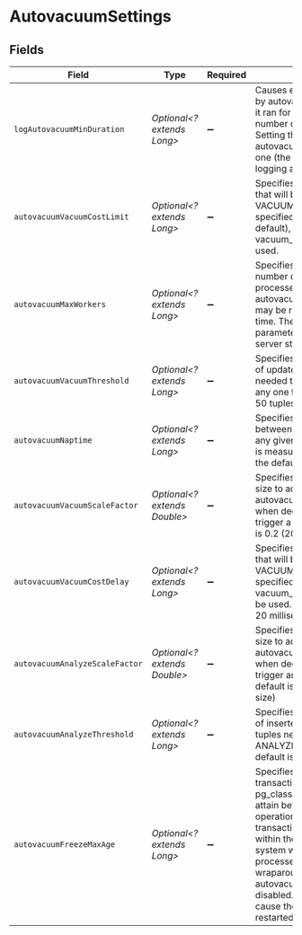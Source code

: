# AutovacuumSettings


## Fields

| Field                                                                                                                                                                                                                                                                                                                                                                      | Type                                                                                                                                                                                                                                                                                                                                                                       | Required                                                                                                                                                                                                                                                                                                                                                                   | Description                                                                                                                                                                                                                                                                                                                                                                | Example                                                                                                                                                                                                                                                                                                                                                                    |
| -------------------------------------------------------------------------------------------------------------------------------------------------------------------------------------------------------------------------------------------------------------------------------------------------------------------------------------------------------------------------- | -------------------------------------------------------------------------------------------------------------------------------------------------------------------------------------------------------------------------------------------------------------------------------------------------------------------------------------------------------------------------- | -------------------------------------------------------------------------------------------------------------------------------------------------------------------------------------------------------------------------------------------------------------------------------------------------------------------------------------------------------------------------- | -------------------------------------------------------------------------------------------------------------------------------------------------------------------------------------------------------------------------------------------------------------------------------------------------------------------------------------------------------------------------- | -------------------------------------------------------------------------------------------------------------------------------------------------------------------------------------------------------------------------------------------------------------------------------------------------------------------------------------------------------------------------- |
| `logAutovacuumMinDuration`                                                                                                                                                                                                                                                                                                                                                 | *Optional<? extends Long>*                                                                                                                                                                                                                                                                                                                                                 | :heavy_minus_sign:                                                                                                                                                                                                                                                                                                                                                         | Causes each action executed by autovacuum to be logged if it ran for at least the specified number of milliseconds. Setting this to zero logs all autovacuum actions. Minus-one (the default) disables logging autovacuum actions.                                                                                                                                         |                                                                                                                                                                                                                                                                                                                                                                            |
| `autovacuumVacuumCostLimit`                                                                                                                                                                                                                                                                                                                                                | *Optional<? extends Long>*                                                                                                                                                                                                                                                                                                                                                 | :heavy_minus_sign:                                                                                                                                                                                                                                                                                                                                                         | Specifies the cost limit value that will be used in automatic VACUUM operations. If -1 is specified (which is the default), the regular vacuum_cost_limit value will be used.                                                                                                                                                                                              |                                                                                                                                                                                                                                                                                                                                                                            |
| `autovacuumMaxWorkers`                                                                                                                                                                                                                                                                                                                                                     | *Optional<? extends Long>*                                                                                                                                                                                                                                                                                                                                                 | :heavy_minus_sign:                                                                                                                                                                                                                                                                                                                                                         | Specifies the maximum number of autovacuum processes (other than the autovacuum launcher) that may be running at any one time. The default is three. This parameter can only be set at server start.                                                                                                                                                                       |                                                                                                                                                                                                                                                                                                                                                                            |
| `autovacuumVacuumThreshold`                                                                                                                                                                                                                                                                                                                                                | *Optional<? extends Long>*                                                                                                                                                                                                                                                                                                                                                 | :heavy_minus_sign:                                                                                                                                                                                                                                                                                                                                                         | Specifies the minimum number of updated or deleted tuples needed to trigger a VACUUM in any one table. The default is 50 tuples                                                                                                                                                                                                                                            |                                                                                                                                                                                                                                                                                                                                                                            |
| `autovacuumNaptime`                                                                                                                                                                                                                                                                                                                                                        | *Optional<? extends Long>*                                                                                                                                                                                                                                                                                                                                                 | :heavy_minus_sign:                                                                                                                                                                                                                                                                                                                                                         | Specifies the minimum delay between autovacuum runs on any given database. The delay is measured in seconds, and the default is one minute                                                                                                                                                                                                                                 |                                                                                                                                                                                                                                                                                                                                                                            |
| `autovacuumVacuumScaleFactor`                                                                                                                                                                                                                                                                                                                                              | *Optional<? extends Double>*                                                                                                                                                                                                                                                                                                                                               | :heavy_minus_sign:                                                                                                                                                                                                                                                                                                                                                         | Specifies a fraction of the table size to add to autovacuum_vacuum_threshold when deciding whether to trigger a VACUUM. The default is 0.2 (20% of table size)                                                                                                                                                                                                             |                                                                                                                                                                                                                                                                                                                                                                            |
| `autovacuumVacuumCostDelay`                                                                                                                                                                                                                                                                                                                                                | *Optional<? extends Long>*                                                                                                                                                                                                                                                                                                                                                 | :heavy_minus_sign:                                                                                                                                                                                                                                                                                                                                                         | Specifies the cost delay value that will be used in automatic VACUUM operations. If -1 is specified, the regular vacuum_cost_delay value will be used. The default value is 20 milliseconds                                                                                                                                                                                |                                                                                                                                                                                                                                                                                                                                                                            |
| `autovacuumAnalyzeScaleFactor`                                                                                                                                                                                                                                                                                                                                             | *Optional<? extends Double>*                                                                                                                                                                                                                                                                                                                                               | :heavy_minus_sign:                                                                                                                                                                                                                                                                                                                                                         | Specifies a fraction of the table size to add to autovacuum_analyze_threshold when deciding whether to trigger an ANALYZE. The default is 0.2 (20% of table size)                                                                                                                                                                                                          |                                                                                                                                                                                                                                                                                                                                                                            |
| `autovacuumAnalyzeThreshold`                                                                                                                                                                                                                                                                                                                                               | *Optional<? extends Long>*                                                                                                                                                                                                                                                                                                                                                 | :heavy_minus_sign:                                                                                                                                                                                                                                                                                                                                                         | Specifies the minimum number of inserted, updated or deleted tuples needed to trigger an  ANALYZE in any one table. The default is 50 tuples.                                                                                                                                                                                                                              |                                                                                                                                                                                                                                                                                                                                                                            |
| `autovacuumFreezeMaxAge`                                                                                                                                                                                                                                                                                                                                                   | *Optional<? extends Long>*                                                                                                                                                                                                                                                                                                                                                 | :heavy_minus_sign:                                                                                                                                                                                                                                                                                                                                                         | Specifies the maximum age (in transactions) that a table's pg_class.relfrozenxid field can attain before a VACUUM operation is forced to prevent transaction ID wraparound within the table. Note that the system will launch autovacuum processes to prevent wraparound even when autovacuum is otherwise disabled. This parameter will cause the server to be restarted. | 200000000                                                                                                                                                                                                                                                                                                                                                                  |